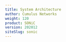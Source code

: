 ```yaml
---
title: System Architecture
author: Cumulus Networks
weight: 120
product: SONiC
version: 202012
siteSlug: sonic
---
```

